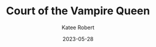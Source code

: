 ---
title: Court of the Vampire Queen
author: Katee Robert
genre: Fantasy
test: fantasy
date: 2023-05-28
cover: COTVQ
image: /images/COTVQ.webp
altImg: Court of the Vampire Queen book cover
rating: 3
---